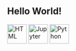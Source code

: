 ## Hello World!

<!-- https://devicon.dev/ -->
<div style="display: inline_block">
<!--   <img align="center" alt="AWS" height="45" width="45" src="https://cdn.jsdelivr.net/gh/devicons/devicon/icons/amazonwebservices/amazonwebservices-original.svg"> -->
<!--   <img align="center" alt="Bash" height="45" width="45" src="https://cdn.jsdelivr.net/gh/devicons/devicon/icons/bash/bash-original.svg"> -->
<!--   <img align="center" alt="C++" height="45" width="45" src="https://cdn.jsdelivr.net/gh/devicons/devicon/icons/cplusplus/cplusplus-original.svg"> -->
<!--   <img align="center" alt="Docker" height="45" width="45" src="https://cdn.jsdelivr.net/gh/devicons/devicon/icons/docker/docker-original.svg"> -->
<!--   <img align="center" alt="GraphQL" height="45" width="45" src="https://cdn.jsdelivr.net/gh/devicons/devicon/icons/graphql/graphql-plain.svg"> -->
  <img align="center" alt="HTML" height="45" width="45" src="https://cdn.jsdelivr.net/gh/devicons/devicon/icons/html5/html5-original.svg">
<!--   <img align="center" alt="Jenkins" height="45" width="45" src="https://cdn.jsdelivr.net/gh/devicons/devicon/icons/jenkins/jenkins-original.svg"> -->
  <img align="center" alt="Jupyter" height="45" width="45" src="https://cdn.jsdelivr.net/gh/devicons/devicon/icons/jupyter/jupyter-original.svg">
<!--   <img align="center" alt="Kafka" height="45" width="45" src="https://cdn.jsdelivr.net/gh/devicons/devicon/icons/apachekafka/apachekafka-original.svg"> -->
<!--   <img align="center" alt="Kubernetes" height="45" width="45" src="https://cdn.jsdelivr.net/gh/devicons/devicon/icons/kubernetes/kubernetes-plain.svg"> -->
<!--   <img align="center" alt="MongoDB" height="45" width="45" src="https://cdn.jsdelivr.net/gh/devicons/devicon/icons/mongodb/mongodb-original.svg"> -->
<!--   <img align="center" alt="PostgreSQL" height="45" width="45" src="https://cdn.jsdelivr.net/gh/devicons/devicon/icons/postgresql/postgresql-original.svg"> -->
  <img align="center" alt="Python" height="45" width="45" src="https://cdn.jsdelivr.net/gh/devicons/devicon/icons/python/python-original.svg">
<!--   <img align="center" alt="R" height="45" width="45" src="https://cdn.jsdelivr.net/gh/devicons/devicon/icons/r/r-original.svg"> -->
<!--   <img align="center" alt="Redis" height="45" width="45" src="https://cdn.jsdelivr.net/gh/devicons/devicon/icons/redis/redis-original.svg"> -->
</div><br>

<!-- [![Top Langs](https://github-readme-stats.vercel.app/api/top-langs/?username=vasconcelos-dev&layout=compact&theme=github_dark)](https://github.com/vasconcelos-dev/github-readme-stats) -->
